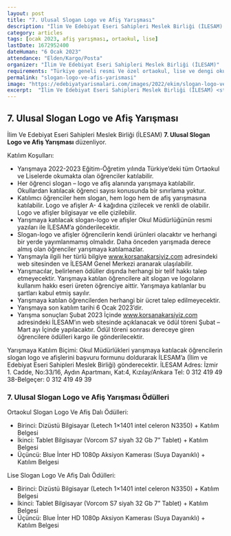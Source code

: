 ```yaml
---
layout: post
title: "7. Ulusal Slogan Logo ve Afiş Yarışması"
description: "İlim Ve Edebiyat Eseri Sahipleri Meslek Birliği (İLESAM) '7. Ulusal Slogan Logo ve Afiş Yarışması' düzenliyor."
category: articles
tags: [ocak 2023, afiş yarışması, ortaokul, lise]
lastDate: 1672952400
dateHuman: "6 Ocak 2023"
attendance: "Elden/Kargo/Posta"
organizer: "İlim Ve Edebiyat Eseri Sahipleri Meslek Birliği (İLESAM)"
requirements: "Türkiye geneli resmi Ve özel ortaokul, lise ve dengi okul öğrencileri katılabilir."
permalink: "slogan-logo-ve-afis-yarismasi"
image: "https://edebiyatyarismalari.com/images/2022/ekim/slogan-logo-ve-afis-yarismasi.jpg"
excerpt:  "İlim Ve Edebiyat Eseri Sahipleri Meslek Birliği (İLESAM) <strong> 7. Ulusal Slogan Logo ve Afiş Yarışması </strong> düzenliyor."
---
```


## 7. Ulusal Slogan Logo ve Afiş Yarışması
İlim Ve Edebiyat Eseri Sahipleri Meslek Birliği (İLESAM) **7. Ulusal Slogan Logo ve Afiş Yarışması** düzenliyor.  

Katılım Koşulları:
- Yarışmaya 2022-2023 Eğitim-Öğretim yılında Türkiye’deki tüm Ortaokul ve Liselerde okumakta olan öğrenciler katılabilir.
- Her öğrenci slogan – logo ve afiş alanında yarışmaya katılabilir. Okullardan katılacak öğrenci sayısı konusunda bir sınırlama yoktur.
- Katılımcı öğrenciler hem slogan, hem logo hem de afiş yarışmasına katılabilir. Logo ve afişler A- 4 kağıdına çizilecek ve renkli de olabilir. Logo ve afişler bilgisayar ve elle çizilebilir.
- Yarışmaya katılacak slogan-logo ve afişler Okul Müdürlüğünün resmi yazıları ile İLESAM’a gönderilecektir.
- Slogan-logo ve afişler öğrencilerin kendi ürünleri olacaktır ve herhangi bir yerde yayımlanmamış olmalıdır. Daha önceden yarışmada derece almış olan öğrenciler yarışmaya katılamazlar.
- Yarışmayla ilgili her türlü bilgiye www.korsanakarsiyiz.com adresindeki web sitesinden ve İLESAM Genel Merkezi aranarak ulaşılabilir.
- Yarışmacılar, belirlenen ödüller dışında herhangi bir telif hakkı talep etmeyecektir. Yarışmaya katılan öğrencilere ait slogan ve logoların kullanım hakkı eseri üreten öğrenciye aittir. Yarışmaya katılanlar bu şartları kabul etmiş sayılır.
- Yarışmaya katılan öğrencilerden herhangi bir ücret talep edilmeyecektir.
- Yarışmaya son katılım tarihi 6 Ocak 2023’dir.
- Yarışma sonuçları Şubat 2023 İçinde www.korsanakarsiyiz.com adresindeki İLESAM’ın web sitesinde açıklanacak ve ödül töreni Şubat – Mart ayı İçinde  yapılacaktır. Ödül töreni sonrası dereceye giren öğrencilere ödülleri kargo ile gönderilecektir.


Yarışmaya Katılım Biçimi:
Okul Müdürlükleri yarışmaya katılacak öğrencilerin slogan logo ve afişlerini başvuru formunu doldurarak İLESAM’a (İlim ve Edebiyat Eseri Sahipleri Meslek Birliği) gönderecektir. İLESAM Adres: İzmir 1. Cadde, No:33/16, Aydın Apartmanı, Kat:4, Kızılay/Ankara Tel: 0 312 419 49 38-Belgeçer: 0 312 419 49 39

### 7. Ulusal Slogan Logo ve Afiş Yarışması Ödülleri
Ortaokul Slogan Logo Ve Afiş Dalı Ödülleri:
- Birinci: Dizüstü Bilgisayar (Letech 1×1401 intel celeron N3350) + Katılım Belgesi
- İkinci: Tablet Bilgisayar (Vorcom S7 siyah 32 Gb 7” Tablet) + Katılım Belgesi
- Üçüncü: Blue İnter HD 1080p Aksiyon Kamerası (Suya Dayanıklı) + Katılım Belgesi

Lise Slogan Logo Ve Afiş Dalı Ödülleri:
- Birinci: Dizüstü Bilgisayar (Letech 1×1401 intel celeron N3350) + Katılım Belgesi
- İkinci: Tablet Bilgisayar (Vorcom S7 siyah 32 Gb 7” Tablet) + Katılım Belgesi
- Üçüncü: Blue İnter HD 1080p Aksiyon Kamerası (Suya Dayanıklı) + Katılım Belgesi
